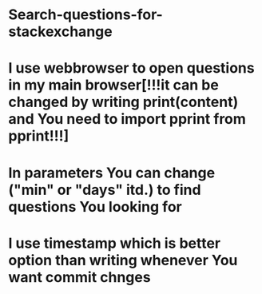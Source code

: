 # Search-questions-for-stackexchange
# I use webbrowser to open questions in my main browser[!!!it can be changed by writing print(content) and You need to import pprint from pprint!!!]
# In parameters You can change ("min" or "days" itd.) to find questions You looking for
# I use timestamp which is better option than writing whenever You want commit chnges
